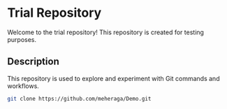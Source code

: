 # Trial Repository

Welcome to the trial repository! This repository is created for testing purposes.

## Description

This repository is used to explore and experiment with Git commands and workflows. 

```bash
git clone https://github.com/meheraga/Demo.git
